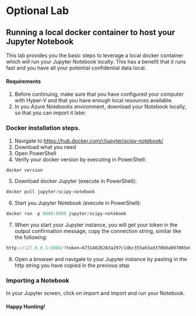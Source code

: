 # Optional Lab
## Running a local docker container to host your Jupyter Notebook

This lab provides you the basic steps to leverage a local docker container which will run your Jupyter Notebook locally. This has a benefit that it runs fast and you have all your potential confidential data local.

#### Requirements
1. Before continuing, make sure that you have configured your computer with Hyper-V and that you have enough local resources available.<br>
2. In you Azure Notebooks environment, download your Notebook locally, so that you can import it later.

### Docker installation steps.
1. Navigate to <a href="https://hub.docker.com/r/jupyter/scipy-notebook/" target="_blank">https://hub.docker.com/r/jupyter/scipy-notebook/</a>
2. Download what you need
3. Open PowerShell
4. Verify your docker version by executing in PowerShell:
```powershell
docker version
```
5. Download docker Jupyter (execute in PowerShell):
```powershell
docker pull jupyter/scipy-notebook
```
6. Start you Jupyter Notebook (execute in PowerShell):
```powershell
docker run -p 8888:8888 jupyter/scipy-notebook
```
7. When you start your Jupyter instance, you will get your token in the output confirmation message, copy the connection string, similar like the following:
```powershell
http://127.0.0.1:8888/?token=67314026283a297c1dbc355a03ad370b0a097005e07f2f88
```
8. Open a browser and navigate to your Jupyter instance by pasting in the http string you have copied in the previous step

### Importing a Notebook
In your Jupyter screen, click on import and import and run your Notebook.<br>

#### Happy Hunting!





